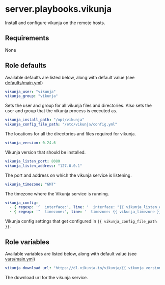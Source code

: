 # server.playbooks.vikunja
Install and configure vikunja on the remote hosts.

## Requirements
None

## Role defaults
Available defaults are listed below, along with default value (see [defaults/main.yml](../roles/vikunja/defaults/main.yml))
```yaml
vikunja_user: "vikunja"
vikunja_group: "vikunja"
```
Sets the user and group for all vikunja files and directories. Also sets the user and group that the vikunja process is executed as.

```yaml
vikunja_install_path: "/opt/vikunja"
vikunja_config_file_path: "/etc/vikunja/config.yml"
```
The locations for all the directories and files required for vikunja.

```yaml
vikunja_version: 0.24.6
```
Vikunja version that should be installed.

```yaml
vikunja_listen_port: 8080
vikunja_listen_address: "127.0.0.1"
```
The port and address on which the vikunja service is listening.

```yaml
vikunja_timezone: "GMT"
```
The timezone where the Vikunja service is running.

```yaml
vikunja_config:
  - { regexp: '^  interface:', line: '  interface: "{{ vikunja_listen_address }}:{{ vikunja_listen_port }}"' }
  - { regexp: '^  timezone:', line: '  timezone: {{ vikunja_timezone }}' }
```
Vikunja config settings that get configured in `{{ vikunja_config_file_path }}`.

## Role variables
Available variables are listed below, along with default value (see [vars/main.yml](../roles/vikunja/vars/main.yml))
```yaml
vikunja_download_url: "https://dl.vikunja.io/vikunja/{{ vikunja_version }}/vikunja-{{ vikunja_version }}-amd64.deb"
```
The download url for the vikunja service.
